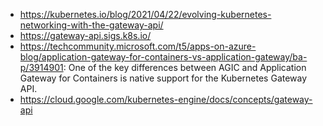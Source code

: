 - https://kubernetes.io/blog/2021/04/22/evolving-kubernetes-networking-with-the-gateway-api/
- https://gateway-api.sigs.k8s.io/
- https://techcommunity.microsoft.com/t5/apps-on-azure-blog/application-gateway-for-containers-vs-application-gateway/ba-p/3914901: One of the key differences between AGIC and Application Gateway for Containers is native support for the Kubernetes Gateway API.
- https://cloud.google.com/kubernetes-engine/docs/concepts/gateway-api

